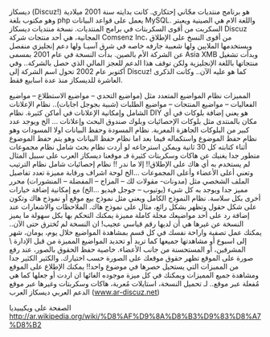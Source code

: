 ديسكاز (Discuz!) هو برنامج منتديات مجّاني إحتكاري. كانت بدايته سنة 2001 ميلادية وهو مكتوب بلغة php يعمل على قواعد البيانات MySQL. واللغة الام هي الصينية ويعبتر السكربت من أقوى السكربتات في برامج المنتديات.
نسخة منتديات ديسكاز Discuz المجانية، هي أحد منتجات شركة Comsenz Inc، من أقوى النسخ على الإطلاق ويستخدمها الملايين ولها شعبية جارفه خاصه في شرق آسيـا ولها دعم إنجليزي منفصل عن الشركة الأم بالصين.
بدأت النسخة في عام 2001 بمسمى Asia XMB وبدأت تشغيل منتجاتها باللغة الإنجليزية ولكن توقف هذا الدعم للعجز المالي الذي حصل بالشركة.. وفي أكتوبر عام 2002 تحول اسم الشركة إلى Discuz! كما هو عليه الآن.. وكانت الذكرى العاشرة للديسكاز منذ عدة اسابيع فقط.

المميزات
نظام المواضيع المتعدد مثل (مواضيع التحدي – مواضيع الاستطلاع – مواضيع الفعاليات – مواضيع المنتجات – مواضيع الطلبات (شبية بجوجل اجابات)..
نظام الإعلانات الشامل وإمكانية الإعلانات في أماكن كثيرة.
نظام DIY هو يعني إضافة بلوكات في أي مكان بالمنتدى مثل بلوكات الإحصائيات وبلوك صندوق البحث وإعلانات … الخ ويوجد عدد كبير من البلوكات الجاهزة المعربة.
نظام المسودة وحفظ البيانات اولا المسودات وهو نظام حفظ الموضوع واستكماله فيما بعد اما نظام حفظ البيانات وهو يتم حفظ الموضوع أثناء كتابته كل 30 ثانية ويمكن استرجاعه لو أردت
نظام بحث شامل
نظام مجموعات متطور جدا يغنيك عن هاكات وسكربتات كثيرة فـ موقعنا ديسكاز العرب على سبيل المثال لم يستخدم به أي هاك على الإطلاق!! إلا ما ندر !! نظام إحصائيات شامل
نظام الترتيب وتعني أعلى الأعضاء وأعلى المجموعات …الخ
لوحة اشراف ورقابة مميزة
تعدد تفاصيل الملف الشخصي مثل (مدونات- مقولات لك – المزاج – المفضلة – المنشورات) محرر مميز جدا ويوجد به كل شيء (يوتيوب – جوجل فيديو …الخ) مع إمكانية إضافة خيارات أخرى بكل سلاسة.
نظام النموذج الكامل ويعني مثل نموذج بيع موقع أو نموذج هاك وتكون على شكل حقول وتظهر بشكل رائع، مثال على نموذج هاك.
الملاحظات والاشعارات عند إضافة رد على أحد مواضيعك مجلة كاملة مميزة يمكنك التحكم بها بكل سهولة ما يميز النسخة عن غيرها هي أن لديها رقم قياسي عجيب! ان النسخة لم تُخترق حتى الآن.. يمكنك عمل تصفية واراحة نفسك في كل قسم بمشاهدة المواضيع خلال يوم، يومان، شهر إلى اسبوع أو مشاهدتها جميعها كما تريد أو تحديد المواضيع المميزة من قبل الإدارة \ المشرفين، أو المستحسنة من جانب الأعضاء. خاصية حفظ الحقوق بالصور، عند رفع صورة على الموقع تظهر حقوق موقعك على الصورة حسب اختيارك.
والكثير الكثير جدا من المميزات التي يستحيل حصرها في موضوع واحد!! يمكنك الإطلاع على الموقع ومشاهدة جميع المميزات ويمكنك في كل ميزة موجوده الغائها ان اردت أو جعلها كما هي مُفعلة عبر موقع..
لـ تحميل النسخة، استايلات مُعربة، هاكات وسكربتات وغيرها عبر موقع الدعم العربي ديسكاز العرب (www.ar-discuz.net)

الصفحة على ويكيبيديا
http://ar.wikipedia.org/wiki/%D8%AF%D9%8A%D8%B3%D9%83%D8%A7%D8%B2
